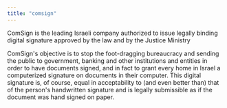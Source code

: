 ```yaml
---
title: "comsign"
---
```


ComSign is the leading Israeli company authorized to issue legally binding digital signature approved by the law and by the Justice Ministry

ComSign's objective is to stop the foot-dragging bureaucracy and sending the public to government, banking and other institutions and entities in order to have documents signed, and in fact to grant every home in Israel a computerized signature on documents in their computer. This digital signature is, of course, equal in acceptability to (and even better than) that of the person's handwritten signature and is legally submissible as if the document was hand signed on paper.


